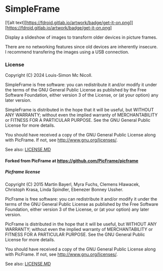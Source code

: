 # SimpleFrame

[![alt text][https://fdroid.gitlab.io/artwork/badge/get-it-on.png]][https://fdroid.gitlab.io/artwork/badge/get-it-on.png]

Display a slideshow of images to transform older devices in picture frames.

There are no networking features since old devices are inherently insecure. I recommend transfering the images using a USB connection.

### License

Copyright (C) 2024 Louis-Simon Mc Nicoll.

SimpleFrame is free software: you can redistribute it and/or modify
it under the terms of the GNU General Public License as published by
the Free Software Foundation, either version 3 of the License, or
(at your option) any later version.

SimpleFrame is distributed in the hope that it will be useful,
but WITHOUT ANY WARRANTY; without even the implied warranty of
MERCHANTABILITY or FITNESS FOR A PARTICULAR PURPOSE.  See the
GNU General Public License for more details.

You should have received a copy of the GNU General Public License
along with PicFrame.  If not, see <http://www.gnu.org/licenses/>.

See also: [LICENSE.MD](LICENSE.MD)

#### Forked from PicFrame at https://github.com/PicFrame/picframe

##### Picframe license

Copyright (C) 2015 Martin Bayerl, Myra Fuchs, Clemens Hlawacek, Christoph Krasa, Linda Spindler, Ebenezer Bonney Ussher.

PicFrame is free software: you can redistribute it and/or modify
it under the terms of the GNU General Public License as published by
the Free Software Foundation, either version 3 of the License, or
(at your option) any later version.

PicFrame is distributed in the hope that it will be useful,
but WITHOUT ANY WARRANTY; without even the implied warranty of
MERCHANTABILITY or FITNESS FOR A PARTICULAR PURPOSE.  See the
GNU General Public License for more details.

You should have received a copy of the GNU General Public License
along with PicFrame.  If not, see <http://www.gnu.org/licenses/>.

See also: [LICENSE.MD](LICENSE.MD)
